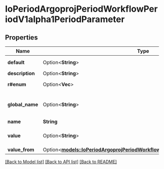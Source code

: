 # IoPeriodArgoprojPeriodWorkflowPeriodV1alpha1PeriodParameter

## Properties

Name | Type | Description | Notes
------------ | ------------- | ------------- | -------------
**default** | Option<**String**> | Default is the default value to use for an input parameter if a value was not supplied | [optional]
**description** | Option<**String**> | Description is the parameter description | [optional]
**r#enum** | Option<**Vec<String>**> | Enum holds a list of string values to choose from, for the actual value of the parameter | [optional]
**global_name** | Option<**String**> | GlobalName exports an output parameter to the global scope, making it available as '{{io.argoproj.workflow.v1alpha1.outputs.parameters.XXXX}} and in workflow.status.outputs.parameters | [optional]
**name** | **String** | Name is the parameter name | 
**value** | Option<**String**> | Value is the literal value to use for the parameter. If specified in the context of an input parameter, any passed values take precedence over the specified value | [optional]
**value_from** | Option<[**models::IoPeriodArgoprojPeriodWorkflowPeriodV1alpha1PeriodValueFrom**](io.argoproj.workflow.v1alpha1.ValueFrom.md)> |  | [optional]

[[Back to Model list]](../README.md#documentation-for-models) [[Back to API list]](../README.md#documentation-for-api-endpoints) [[Back to README]](../README.md)


